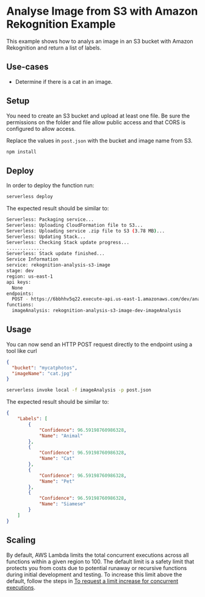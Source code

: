 # Analyse Image from S3 with Amazon Rekognition Example

This example shows how to analys an image in an S3 bucket with Amazon Rekognition and return a list of labels.

## Use-cases

- Determine if there is a cat in an image.

## Setup

You need to create an S3 bucket and upload at least one file. Be sure the permissions on the folder and file allow public access and that CORS is configured to allow access.

Replace the values in `post.json` with the bucket and image name from S3.

```bash
npm install
```

## Deploy

In order to deploy the function run:

```bash
serverless deploy
```

The expected result should be similar to:

```bash
Serverless: Packaging service...
Serverless: Uploading CloudFormation file to S3...
Serverless: Uploading service .zip file to S3 (3.78 MB)...
Serverless: Updating Stack...
Serverless: Checking Stack update progress...
..............
Serverless: Stack update finished...
Service Information
service: rekognition-analysis-s3-image
stage: dev
region: us-east-1
api keys:
  None
endpoints:
  POST - https://6bbhhv5q22.execute-api.us-east-1.amazonaws.com/dev/analysis
functions:
  imageAnalysis: rekognition-analysis-s3-image-dev-imageAnalysis
```

## Usage

You can now send an HTTP POST request directly to the endpoint using a tool like curl

```json
{
  "bucket": "mycatphotos",
  "imageName": "cat.jpg"
}
```

```bash
serverless invoke local -f imageAnalysis -p post.json
```

The expected result should be similar to:

```json
{
    "Labels": [
        {
            "Confidence": 96.59198760986328,
            "Name": "Animal"
        },
        {
            "Confidence": 96.59198760986328,
            "Name": "Cat"
        },
        {
            "Confidence": 96.59198760986328,
            "Name": "Pet"
        },
        {
            "Confidence": 96.59198760986328,
            "Name": "Siamese"
        }
    ]
}
```

## Scaling

By default, AWS Lambda limits the total concurrent executions across all functions within a given region to 100. The default limit is a safety limit that protects you from costs due to potential runaway or recursive functions during initial development and testing. To increase this limit above the default, follow the steps in [To request a limit increase for concurrent executions](http://docs.aws.amazon.com/lambda/latest/dg/concurrent-executions.html#increase-concurrent-executions-limit).
